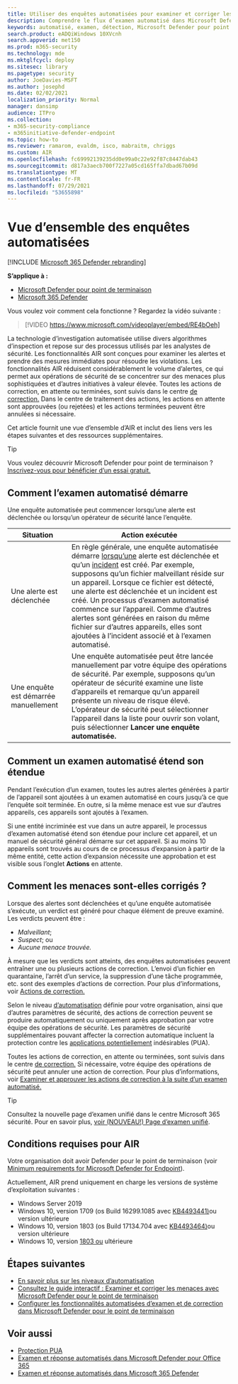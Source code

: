```yaml
---
title: Utiliser des enquêtes automatisées pour examiner et corriger les menaces
description: Comprendre le flux d’examen automatisé dans Microsoft Defender pour point de terminaison.
keywords: automatisé, examen, détection, Microsoft Defender pour point de terminaison
search.product: eADQiWindows 10XVcnh
search.appverid: met150
ms.prod: m365-security
ms.technology: mde
ms.mktglfcycl: deploy
ms.sitesec: library
ms.pagetype: security
author: JoeDavies-MSFT
ms.author: josephd
ms.date: 02/02/2021
localization_priority: Normal
manager: dansimp
audience: ITPro
ms.collection:
- m365-security-compliance
- m365initiative-defender-endpoint
ms.topic: how-to
ms.reviewer: ramarom, evaldm, isco, mabraitm, chriggs
ms.custom: AIR
ms.openlocfilehash: fc69992139235dd0e99a0c22e92f87c8447dab43
ms.sourcegitcommit: d817a3aecb700f7227a05cd165ffa7dbad67b09d
ms.translationtype: MT
ms.contentlocale: fr-FR
ms.lasthandoff: 07/29/2021
ms.locfileid: "53655898"
---
```

# <a name="overview-of-automated-investigations"></a>Vue d’ensemble des enquêtes automatisées

[!INCLUDE [Microsoft 365 Defender rebranding](../../includes/microsoft-defender.md)]

**S’applique à :**
- [Microsoft Defender pour point de terminaison](https://go.microsoft.com/fwlink/p/?linkid=2154037)
- [Microsoft 365 Defender](https://go.microsoft.com/fwlink/?linkid=2118804)


Vous voulez voir comment cela fonctionne ? Regardez la vidéo suivante :

> [!VIDEO https://www.microsoft.com/videoplayer/embed/RE4bOeh]

La technologie d’investigation automatisée utilise divers algorithmes d’inspection et repose sur des processus utilisés par les analystes de sécurité. Les fonctionnalités AIR sont conçues pour examiner les alertes et prendre des mesures immédiates pour résoudre les violations. Les fonctionnalités AIR réduisent considérablement le volume d’alertes, ce qui permet aux opérations de sécurité de se concentrer sur des menaces plus sophistiquées et d’autres initiatives à valeur élevée. Toutes les actions de correction, en attente ou terminées, sont suivis dans le centre [de correction.](auto-investigation-action-center.md) Dans le centre de traitement des actions, les actions en attente sont approuvées (ou rejetées) et les actions terminées peuvent être annulées si nécessaire.

Cet article fournit une vue d’ensemble d’AIR et inclut des liens vers les étapes suivantes et des ressources supplémentaires.

> [!TIP]
> Vous voulez découvrir Microsoft Defender pour point de terminaison ? [Inscrivez-vous pour bénéficier d’un essai gratuit.](https://signup.microsoft.com/create-account/signup?products=7f379fee-c4f9-4278-b0a1-e4c8c2fcdf7e&ru=https://aka.ms/MDEp2OpenTrial?ocid=docs-wdatp-automated-investigations-abovefoldlink)

## <a name="how-the-automated-investigation-starts"></a>Comment l’examen automatisé démarre

Une enquête automatisée peut commencer lorsqu’une alerte est déclenchée ou lorsqu’un opérateur de sécurité lance l’enquête.

|Situation|Action exécutée|
|---|---|
|Une alerte est déclenchée|En règle générale, une enquête automatisée démarre [lorsqu’une](review-alerts.md) alerte est déclenchée et qu’un [incident](view-incidents-queue.md) est créé. Par exemple, supposons qu’un fichier malveillant réside sur un appareil. Lorsque ce fichier est détecté, une alerte est déclenchée et un incident est créé. Un processus d’examen automatisé commence sur l’appareil. Comme d’autres alertes sont générées en raison du même fichier sur d’autres appareils, elles sont ajoutées à l’incident associé et à l’examen automatisé.|
|Une enquête est démarrée manuellement|Une enquête automatisée peut être lancée manuellement par votre équipe des opérations de sécurité. Par exemple, supposons qu’un opérateur de sécurité examine une liste d’appareils et remarque qu’un appareil présente un niveau de risque élevé. L’opérateur de sécurité peut sélectionner l’appareil dans la liste pour ouvrir son volant, puis sélectionner **Lancer une enquête automatisée.**|

## <a name="how-an-automated-investigation-expands-its-scope"></a>Comment un examen automatisé étend son étendue

Pendant l’exécution d’un examen, toutes les autres alertes générées à partir de l’appareil sont ajoutées à un examen automatisé en cours jusqu’à ce que l’enquête soit terminée. En outre, si la même menace est vue sur d’autres appareils, ces appareils sont ajoutés à l’examen.

Si une entité incriminée est vue dans un autre appareil, le processus d’examen automatisé étend son étendue pour inclure cet appareil, et un manuel de sécurité général démarre sur cet appareil. Si au moins 10 appareils sont trouvés au cours de ce processus d’expansion à partir de la même entité, cette action d’expansion nécessite une approbation et est visible sous l’onglet **Actions** en attente.

## <a name="how-threats-are-remediated"></a>Comment les menaces sont-elles corrigés ?

Lorsque des alertes sont déclenchées et qu’une enquête automatisée s’exécute, un verdict est généré pour chaque élément de preuve examiné. Les verdicts peuvent être :

- *Malveillant*;
- *Suspect*; ou
- *Aucune menace trouvée.*

À mesure que les verdicts sont atteints, des enquêtes automatisées peuvent entraîner une ou plusieurs actions de correction. L’envoi d’un fichier en quarantaine, l’arrêt d’un service, la suppression d’une tâche programmée, etc. sont des exemples d’actions de correction. Pour plus d’informations, voir [Actions de correction.](manage-auto-investigation.md#remediation-actions)  

Selon le niveau [d’automatisation](automation-levels.md) définie pour votre organisation, ainsi que d’autres paramètres de sécurité, des actions de correction peuvent se produire automatiquement ou uniquement après approbation par votre équipe des opérations de sécurité. Les paramètres de sécurité supplémentaires pouvant affecter la correction automatique incluent la protection contre les [applications potentiellement](/windows/security/threat-protection/microsoft-defender-antivirus/detect-block-potentially-unwanted-apps-microsoft-defender-antivirus) indésirables (PUA). 

Toutes les actions de correction, en attente ou terminées, sont suivis dans le centre [de correction.](auto-investigation-action-center.md) Si nécessaire, votre équipe des opérations de sécurité peut annuler une action de correction. Pour plus d’informations, voir [Examiner et approuver les actions de correction à la suite d’un examen automatisé.](/microsoft-365/security/defender-endpoint/manage-auto-investigation)

> [!TIP]
> Consultez la nouvelle page d’examen unifié dans le centre Microsoft 365 sécurité. Pour en savoir plus, [voir (NOUVEAU!) Page d’examen unifié](/microsoft-365/security/defender/m365d-autoir-results#new-unified-investigation-page).

## <a name="requirements-for-air"></a>Conditions requises pour AIR

Votre organisation doit avoir Defender pour le point de terminaison (voir [Minimum requirements for Microsoft Defender for Endpoint](minimum-requirements.md)).

Actuellement, AIR prend uniquement en charge les versions de système d’exploitation suivantes :

- Windows Server 2019
- Windows 10, version 1709 (os Build 16299.1085 avec [KB4493441)](https://support.microsoft.com/help/4493441/windows-10-update-kb4493441)ou version ultérieure
- Windows 10, version 1803 (os Build 17134.704 avec [KB4493464)](https://support.microsoft.com/help/4493464/windows-10-update-kb4493464)ou version ultérieure
- Windows 10, version [1803 ou](/windows/release-information/status-windows-10-1809-and-windows-server-2019) ultérieure

## <a name="next-steps"></a>Étapes suivantes

- [En savoir plus sur les niveaux d’automatisation](automation-levels.md)
- [Consultez le guide interactif : Examiner et corriger les menaces avec Microsoft Defender pour le point de terminaison](https://aka.ms/MDATP-IR-Interactive-Guide)
- [Configurer les fonctionnalités automatisées d’examen et de correction dans Microsoft Defender pour le point de terminaison](configure-automated-investigations-remediation.md)

## <a name="see-also"></a>Voir aussi

- [Protection PUA](/windows/security/threat-protection/microsoft-defender-antivirus/detect-block-potentially-unwanted-apps-microsoft-defender-antivirus)
- [Examen et réponse automatisés dans Microsoft Defender pour Office 365](/microsoft-365/security/office-365-security/office-365-air)
- [Examen et réponse automatisés dans Microsoft 365 Defender](/microsoft-365/security/defender/mtp-autoir)
